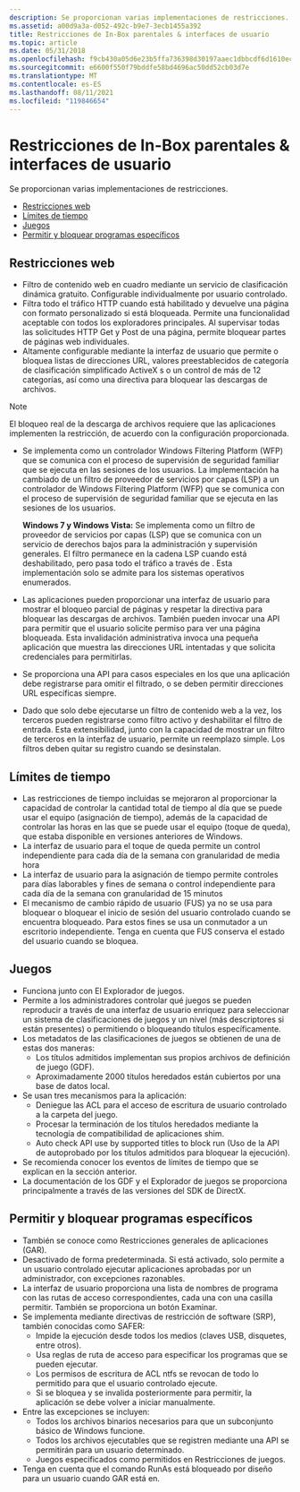 ```yaml
---
description: Se proporcionan varias implementaciones de restricciones.
ms.assetid: a00d9a3a-d052-492c-b9e7-3ecb1455a392
title: Restricciones de In-Box parentales & interfaces de usuario
ms.topic: article
ms.date: 05/31/2018
ms.openlocfilehash: f9cb430a05d6e23b5ffa736398d30197aaec1dbbcdf6d1610ec8bc2db50d6556
ms.sourcegitcommit: e6600f550f79bddfe58bd4696ac50dd52cb03d7e
ms.translationtype: MT
ms.contentlocale: es-ES
ms.lasthandoff: 08/11/2021
ms.locfileid: "119846654"
---
```

# <a name="parental-controls-in-box-restrictions--user-interfaces"></a>Restricciones de In-Box parentales & interfaces de usuario

Se proporcionan varias implementaciones de restricciones.

-   [Restricciones web](#web-restrictions)
-   [Límites de tiempo](#time-limits)
-   [Juegos](#games)
-   [Permitir y bloquear programas específicos](#allow-and-block-specific-programs)

## <a name="web-restrictions"></a>Restricciones web

-   Filtro de contenido web en cuadro mediante un servicio de clasificación dinámica gratuito. Configurable individualmente por usuario controlado.
-   Filtra todo el tráfico HTTP cuando está habilitado y devuelve una página con formato personalizado si está bloqueada. Permite una funcionalidad aceptable con todos los exploradores principales. Al supervisar todas las solicitudes HTTP Get y Post de una página, permite bloquear partes de páginas web individuales.
-   Altamente configurable mediante la interfaz de usuario que permite o bloquea listas de direcciones URL, valores preestablecidos de categoría de clasificación simplificado ActiveX s o un control de más de 12 categorías, así como una directiva para bloquear las descargas de archivos.

> [!Note]  
> El bloqueo real de la descarga de archivos requiere que las aplicaciones implementen la restricción, de acuerdo con la configuración proporcionada.

 

-   Se implementa como un controlador Windows Filtering Platform (WFP) que se comunica con el proceso de supervisión de seguridad familiar que se ejecuta en las sesiones de los usuarios. La implementación ha cambiado de un filtro de proveedor de servicios por capas (LSP) a un controlador de Windows Filtering Platform (WFP) que se comunica con el proceso de supervisión de seguridad familiar que se ejecuta en las sesiones de los usuarios.

    **Windows 7 y Windows Vista:** Se implementa como un filtro de proveedor de servicios por capas (LSP) que se comunica con un servicio de derechos bajos para la administración y supervisión generales. El filtro permanece en la cadena LSP cuando está deshabilitado, pero pasa todo el tráfico a través de . Esta implementación solo se admite para los sistemas operativos enumerados.

-   Las aplicaciones pueden proporcionar una interfaz de usuario para mostrar el bloqueo parcial de páginas y respetar la directiva para bloquear las descargas de archivos. También pueden invocar una API para permitir que el usuario solicite permiso para ver una página bloqueada. Esta invalidación administrativa invoca una pequeña aplicación que muestra las direcciones URL intentadas y que solicita credenciales para permitirlas.
-   Se proporciona una API para casos especiales en los que una aplicación debe registrarse para omitir el filtrado, o se deben permitir direcciones URL específicas siempre.
-   Dado que solo debe ejecutarse un filtro de contenido web a la vez, los terceros pueden registrarse como filtro activo y deshabilitar el filtro de entrada. Esta extensibilidad, junto con la capacidad de mostrar un filtro de terceros en la interfaz de usuario, permite un reemplazo simple. Los filtros deben quitar su registro cuando se desinstalan.

## <a name="time-limits"></a>Límites de tiempo

-   Las restricciones de tiempo incluidas se mejoraron al proporcionar la capacidad de controlar la cantidad total de tiempo al día que se puede usar el equipo (asignación de tiempo), además de la capacidad de controlar las horas en las que se puede usar el equipo (toque de queda), que estaba disponible en versiones anteriores de Windows.
-   La interfaz de usuario para el toque de queda permite un control independiente para cada día de la semana con granularidad de media hora
-   La interfaz de usuario para la asignación de tiempo permite controles para días laborables y fines de semana o control independiente para cada día de la semana con granularidad de 15 minutos
-   El mecanismo de cambio rápido de usuario (FUS) ya no se usa para bloquear o bloquear el inicio de sesión del usuario controlado cuando se encuentra bloqueado. Para estos fines se usa un conmutador a un escritorio independiente. Tenga en cuenta que FUS conserva el estado del usuario cuando se bloquea.

## <a name="games"></a>Juegos

-   Funciona junto con El Explorador de juegos.
-   Permite a los administradores controlar qué juegos se pueden reproducir a través de una interfaz de usuario enriquez para seleccionar un sistema de clasificaciones de juegos y un nivel (más descriptores si están presentes) o permitiendo o bloqueando títulos específicamente.
-   Los metadatos de las clasificaciones de juegos se obtienen de una de estas dos maneras:
    -   Los títulos admitidos implementan sus propios archivos de definición de juego (GDF).
    -   Aproximadamente 2000 títulos heredados están cubiertos por una base de datos local.
-   Se usan tres mecanismos para la aplicación:
    -   Deniegue las ACL para el acceso de escritura de usuario controlado a la carpeta del juego.
    -   Procesar la terminación de los títulos heredados mediante la tecnología de compatibilidad de aplicaciones shim.
    -   Auto check API use by supported titles to block run (Uso de la API de autoprobado por los títulos admitidos para bloquear la ejecución).
-   Se recomienda conocer los eventos de límites de tiempo que se explican en la sección anterior.
-   La documentación de los GDF y el Explorador de juegos se proporciona principalmente a través de las versiones del SDK de DirectX.

## <a name="allow-and-block-specific-programs"></a>Permitir y bloquear programas específicos

-   También se conoce como Restricciones generales de aplicaciones (GAR).
-   Desactivado de forma predeterminada. Si está activado, solo permite a un usuario controlado ejecutar aplicaciones aprobadas por un administrador, con excepciones razonables.
-   La interfaz de usuario proporciona una lista de nombres de programa con las rutas de acceso correspondientes, cada una con una casilla permitir. También se proporciona un botón Examinar.
-   Se implementa mediante directivas de restricción de software (SRP), también conocidas como SAFER:
    -   Impide la ejecución desde todos los medios (claves USB, disquetes, entre otros).
    -   Usa reglas de ruta de acceso para especificar los programas que se pueden ejecutar.
    -   Los permisos de escritura de ACL ntfs se revocan de todo lo permitido para que el usuario controlado ejecute.
    -   Si se bloquea y se invalida posteriormente para permitir, la aplicación se debe volver a iniciar manualmente.
-   Entre las excepciones se incluyen:
    -   Todos los archivos binarios necesarios para que un subconjunto básico de Windows funcione.
    -   Todos los archivos ejecutables que se registren mediante una API se permitirán para un usuario determinado.
    -   Juegos especificados como permitidos en Restricciones de juegos.
-   Tenga en cuenta que el comando RunAs está bloqueado por diseño para un usuario cuando GAR está en.

 

 



